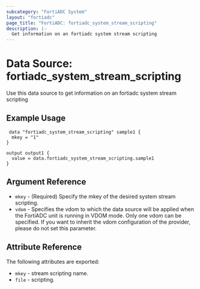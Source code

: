 ```yaml
---
subcategory: "FortiADC System"
layout: "fortiadc"
page_title: "FortiADC: fortiadc_system_stream_scripting"
description: |-
  Get information on an fortiadc system stream scripting
---
```


# Data Source: fortiadc_system_stream_scripting
Use this data source to get information on an fortiadc system stream scripting

## Example Usage

```hcl
 data "fortiadc_system_stream_scripting" sample1 {
  mkey = "1"
}

output output1 {
  value = data.fortiadc_system_stream_scripting.sample1
}
```

## Argument Reference
* `mkey` - (Required) Specify the mkey of the desired  system stream scripting.
* `vdom` - Specifies the vdom to which the data source will be applied when the FortiADC unit is running in VDOM mode. Only one vdom can be specified. If you want to inherit the vdom configuration of the provider, please do not set this parameter.


## Attribute Reference

The following attributes are exported:

* `mkey` - stream scripting name.
* `file` - scripting. 

